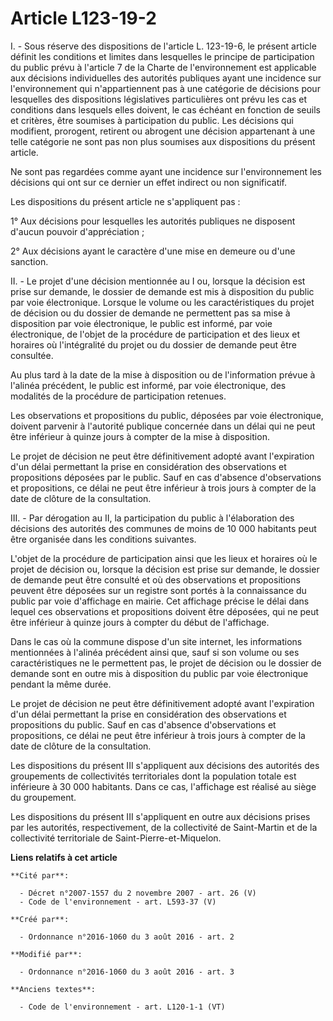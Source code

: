 # Article L123-19-2

I. - Sous réserve des dispositions de l'article L. 123-19-6, le présent article définit les conditions et limites dans
lesquelles le principe de participation du public prévu à l'article 7 de la Charte de l'environnement est applicable aux
décisions individuelles des autorités publiques ayant une incidence sur l'environnement qui n'appartiennent pas à une
catégorie de décisions pour lesquelles des dispositions législatives particulières ont prévu les cas et conditions dans
lesquels elles doivent, le cas échéant en fonction de seuils et critères, être soumises à participation du public. Les
décisions qui modifient, prorogent, retirent ou abrogent une décision appartenant à une telle catégorie ne sont pas non plus
soumises aux dispositions du présent article. 

Ne sont pas regardées comme ayant une incidence sur l'environnement les décisions qui ont sur ce dernier un effet indirect ou
non significatif. 

Les dispositions du présent article ne s'appliquent pas : 

1° Aux décisions pour lesquelles les autorités publiques ne disposent d'aucun pouvoir d'appréciation ; 

2° Aux décisions ayant le caractère d'une mise en demeure ou d'une sanction. 

II. - Le projet d'une décision mentionnée au I ou, lorsque la décision est prise sur demande, le dossier de demande est mis à
disposition du public par voie électronique. Lorsque le volume ou les caractéristiques du projet de décision ou du dossier de
demande ne permettent pas sa mise à disposition par voie électronique, le public est informé, par voie électronique, de
l'objet de la procédure de participation et des lieux et horaires où l'intégralité du projet ou du dossier de demande peut
être consultée. 

Au plus tard à la date de la mise à disposition ou de l'information prévue à l'alinéa précédent, le public est informé, par
voie électronique, des modalités de la procédure de participation retenues. 

Les observations et propositions du public, déposées par voie électronique, doivent parvenir à l'autorité publique concernée
dans un délai qui ne peut être inférieur à quinze jours à compter de la mise à disposition. 

Le projet de décision ne peut être définitivement adopté avant l'expiration d'un délai permettant la prise en considération
des observations et propositions déposées par le public. Sauf en cas d'absence d'observations et propositions, ce délai ne
peut être inférieur à trois jours à compter de la date de clôture de la consultation. 

III. - Par dérogation au II, la participation du public à l'élaboration des décisions des autorités des communes de moins de
10 000 habitants peut être organisée dans les conditions suivantes. 

L'objet de la procédure de participation ainsi que les lieux et horaires où le projet de décision ou, lorsque la décision est
prise sur demande, le dossier de demande peut être consulté et où des observations et propositions peuvent être déposées sur
un registre sont portés à la connaissance du public par voie d'affichage en mairie. Cet affichage précise le délai dans
lequel ces observations et propositions doivent être déposées, qui ne peut être inférieur à quinze jours à compter du début
de l'affichage. 

Dans le cas où la commune dispose d'un site internet, les informations mentionnées à l'alinéa précédent ainsi que, sauf si
son volume ou ses caractéristiques ne le permettent pas, le projet de décision ou le dossier de demande sont en outre mis à
disposition du public par voie électronique pendant la même durée. 

Le projet de décision ne peut être définitivement adopté avant l'expiration d'un délai permettant la prise en considération
des observations et propositions du public. Sauf en cas d'absence d'observations et propositions, ce délai ne peut être
inférieur à trois jours à compter de la date de clôture de la consultation. 

Les dispositions du présent III s'appliquent aux décisions des autorités des groupements de collectivités territoriales dont
la population totale est inférieure à 30 000 habitants. Dans ce cas, l'affichage est réalisé au siège du groupement.

Les dispositions du présent III s'appliquent en outre aux décisions prises par les autorités, respectivement, de la
collectivité de Saint-Martin et de la collectivité territoriale de Saint-Pierre-et-Miquelon.

**Liens relatifs à cet article**

	**Cité par**:

	  - Décret n°2007-1557 du 2 novembre 2007 - art. 26 (V)
	  - Code de l'environnement - art. L593-37 (V)

	**Créé par**:

	  - Ordonnance n°2016-1060 du 3 août 2016 - art. 2

	**Modifié par**:

	  - Ordonnance n°2016-1060 du 3 août 2016 - art. 3

	**Anciens textes**:

	  - Code de l'environnement - art. L120-1-1 (VT)
